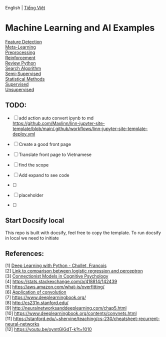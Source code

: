English | [Tiếng Việt](README_vi.md) 
# Machine Learning and AI Examples

[Feature Detection](./Feature%20Detection)  
[Meta-Learning](./Meta-Learning)  
[Preprocessing](./Preprocessing)  
[Reinforcement](./Reinforcement)  
[Review Python](./Review%20Python)  
[Search Algorithm](./Search%20Algorithm)  
[Semi-Supervised](./Semi-Supervised)  
[Statistical Methods](./Statistical%20Methods)  
[Supervised](./Supervised)  
[Unsupervised](./Unsupervised)  

## TODO:
- [ ] add action auto convert ipynb to md  
    https://github.com/Maxlinn/linn-jupyter-site-template/blob/main/.github/workflows/linn-jupyter-site-template-deploy.yml

- [ ] Create a good front page
- [ ] Translate front page to Vietnamese
- [ ] find the scope
- [ ] Add expand to see code
- [ ] 
- [ ] placeholder
- [ ] 


## Start Docsify local
This repo is built with docsify, feel free to copy the template. To run docsify in local we need to initiate
> 

## References:  
[1] [Deep Learning with Python - Chollet, Francois](https://tanthiamhuat.files.wordpress.com/2018/03/deeplearningwithpython.pdf)  
[2] [Link to comparison between logistic regression and perceptron](https://stats.stackexchange.com/questions/162257/whats-the-difference-between-logistic-regression-and-perceptron)  
[3] [Connectionist Models in Cognitive Psychology](https://stanford.edu/~jlmcc/papers/McCCleeremans09CnxMdlsOCC.pdf)  
[4] https://stats.stackexchange.com/a/418814/142439  
[5] https://aws.amazon.com/what-is/overfitting/  
[6] [Application of convolution](https://dspillustrations.com/pages/posts/misc/the-convolution-theorem-and-application-examples.html)  
[7] https://www.deeplearningbook.org/  
[8] http://cs231n.stanford.edu/  
[9] http://neuralnetworksanddeeplearning.com/chap5.html  
[10] https://www.deeplearningbook.org/contents/convnets.html  
[11] https://stanford.edu/~shervine/teaching/cs-230/cheatsheet-recurrent-neural-networks  
[12] https://youtu.be/oymtGlGdT-k?t=1010  

